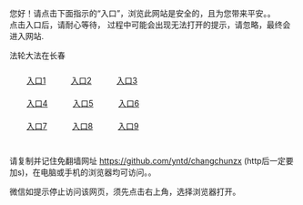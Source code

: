 您好！请点击下面指示的“入口”，浏览此网站是安全的，且为您带来平安。。 <br/>
点击入口后，请耐心等待， 过程中可能会出现无法打开的提示，请忽略，最终会进入网站. </br>

法轮大法在长春<br/>
<div style="padding:10px"><a style="margin:20px" target="_blank" href="https://dlxfvpk9jmocw.cloudfront.net/2Qpsp?qbwzugpe" id="ccLink1" rel="nofollow">入口1</a> <a target="_blank" style="margin:20px" href="https://d10svfkgjn2jah.cloudfront.net/2Qpsp?jfbonl" id="ccLink2" rel="nofollow">入口2</a> <a style="margin:20px" target="_blank" href="https://d1titrejravlan.cloudfront.net/2Qpsp?brrfytal" id="ccLink3" rel="nofollow">入口3</a></div>

<div style="padding:10px" ><a style="margin:20px" target="_blank" href="https://dlxfvpk9jmocw.cloudfront.net/2Qpsp?qbwzugpe" id="ccLink4" rel="nofollow">入口4</a> <a style="margin:20px" href="https://d10svfkgjn2jah.cloudfront.net/2Qpsp?jfbonl" target="_blank" id="ccLink5" rel="nofollow">入口5</a> <a style="margin:20px" href="https://d1titrejravlan.cloudfront.net/2Qpsp?brrfytal" target="_blank" id="ccLink6" rel="nofollow">入口6</a></div>

<div style="padding:10px"><a style="margin:20px" target="_blank" href="https://dlxfvpk9jmocw.cloudfront.net/2Qpsp?qbwzugpe" id="ccLink7" rel="nofollow">入口7</a> <a style="margin:20px" href="https://d10svfkgjn2jah.cloudfront.net/2Qpsp?jfbonl" target="_blank" id="ccLink8" rel="nofollow">入口8</a> <a style="margin:20px" target="_blank" href="https://d1titrejravlan.cloudfront.net/2Qpsp?brrfytal" id="ccLink9" rel="nofollow">入口9</a></div>

<br/>



请复制并记住免翻墙网址 https://github.com/yntd/changchunzx (http后一定要加s)，在电脑或手机的浏览器均可访问。。<br/>

微信如提示停止访问该网页，须先点击右上角，选择浏览器打开。
